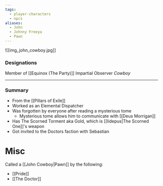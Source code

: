 ```yaml
---
tags:
  - player-characters
  - npcs
aliases:
  - John
  - Johnny Freeya
  - Pawn
---
```

![[img_john_cowboy.jpg]]
### Designations
Member of [[Equinox (The Party)]]
Impartial Observer 
*Cowboy*

___
### Summary
- From the [[Pillars of Exile]]
- Worked as an Elemental Dispatcher
- Was forgotten by everyone after reading a mysterious tome
	- Mysterious tome allows him to communicate with [[Deus Morrigan]]
- Has The Scorned Torment aka Gold, which is [[Iidepus|The Scorned One]]'s weapon 
- Got invited to the Doctors faction with Sebastian 

# Misc
Called a [[John Cowboy|Pawn]] by the following:
- [[Pride]]
- [[The Doctor]]
